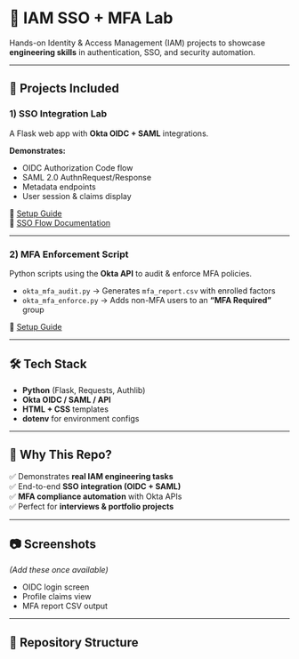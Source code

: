 # 🔐 IAM SSO + MFA Lab

Hands-on Identity & Access Management (IAM) projects to showcase **engineering skills** in authentication, SSO, and security automation.

---

## 📌 Projects Included

### 1) SSO Integration Lab
A Flask web app with **Okta OIDC + SAML** integrations.  

**Demonstrates:**
- OIDC Authorization Code flow
- SAML 2.0 AuthnRequest/Response
- Metadata endpoints
- User session & claims display

📖 [Setup Guide](sso-integration-lab/README.md)  
📄 [SSO Flow Documentation](sso-integration-lab/docs/SSO_Flow.md)

---

### 2) MFA Enforcement Script
Python scripts using the **Okta API** to audit & enforce MFA policies.  

- `okta_mfa_audit.py` → Generates `mfa_report.csv` with enrolled factors  
- `okta_mfa_enforce.py` → Adds non-MFA users to an **“MFA Required”** group  

📖 [Setup Guide](mfa-enforcement/README.md)

---

## 🛠️ Tech Stack
- **Python** (Flask, Requests, Authlib)
- **Okta OIDC / SAML / API**
- **HTML + CSS** templates
- **dotenv** for environment configs

---

## 🚀 Why This Repo?
✅ Demonstrates **real IAM engineering tasks**  
✅ End-to-end **SSO integration (OIDC + SAML)**  
✅ **MFA compliance automation** with Okta APIs  
✅ Perfect for **interviews & portfolio projects**  

---

## 📷 Screenshots
*(Add these once available)*  
- OIDC login screen  
- Profile claims view  
- MFA report CSV output  

---

## 📂 Repository Structure
